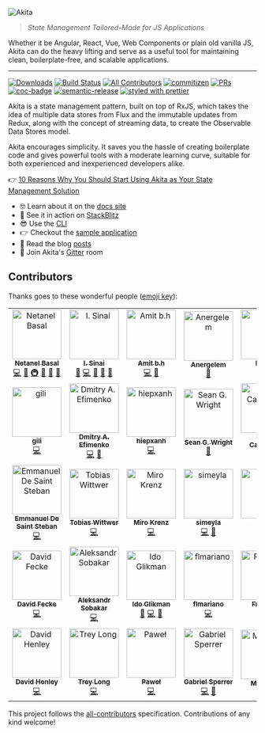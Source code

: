 ![Akita](https://s8.postimg.cc/d4m3fc9tx/image.png)
> *State Management Tailored-Made for JS Applications*

Whether it be Angular, React, Vue, Web Components or plain old vanilla JS, Akita can do the heavy lifting and serve as a useful tool for maintaining clean, boilerplate-free, and scalable applications.

<hr />

[![Downloads](https://img.shields.io/npm/dt/@datorama/akita.svg?style=flat-square)]()
[![Build Status](https://img.shields.io/travis/datorama/akita.svg?style=flat-square)](https://travis-ci.org/datorama/akita)
[![All Contributors](https://img.shields.io/badge/all_contributors-35-orange.svg?style=flat-square)](#contributors)
[![commitizen](https://img.shields.io/badge/commitizen-friendly-brightgreen.svg?style=flat-square)]()
[![PRs](https://img.shields.io/badge/PRs-welcome-brightgreen.svg?style=flat-square)]()
[![coc-badge](https://img.shields.io/badge/codeof-conduct-ff69b4.svg?style=flat-square)]()
[![semantic-release](https://img.shields.io/badge/%20%20%F0%9F%93%A6%F0%9F%9A%80-semantic--release-e10079.svg?style=flat-square)](https://github.com/semantic-release/semantic-release)
[![styled with prettier](https://img.shields.io/badge/styled_with-prettier-ff69b4.svg?style=flat-square)](https://github.com/prettier/prettier)

Akita is a state management pattern, built on top of RxJS, which takes the idea of multiple data stores from Flux and the immutable updates from Redux, along with the concept of streaming data, to create the Observable Data Stores model.

Akita encourages simplicity. It saves you the hassle of creating boilerplate code and gives powerful tools with a moderate learning curve, suitable for both experienced and inexperienced developers alike.

👉 [10 Reasons Why You Should Start Using Akita as Your State Management Solution](https://engineering.datorama.com/10-reasons-why-you-should-start-using-akita-as-your-state-management-solution-66b63d033fec)

- 🤓 Learn about it on the [docs site](https://netbasal.gitbook.io/akita/)
- 🚀 See it in action on [StackBlitz](https://stackblitz.com/edit/akita-todos-app)
- 😎 Use the [CLI](https://github.com/datorama/akita/tree/master/cli)
- 👉 Checkout the [sample application](http://akita.surge.sh/)
- 📖 Read the blog [posts](https://netbasal.gitbook.io/akita/general/blog-posts)
- 🍄 Join Akita's [Gitter](https://gitter.im/akita-state-management/Lobby#) room

## Contributors 

Thanks goes to these wonderful people ([emoji key](https://github.com/kentcdodds/all-contributors#emoji-key)):

<!-- ALL-CONTRIBUTORS-LIST:START - Do not remove or modify this section -->
<!-- prettier-ignore -->
<table><tr><td align="center"><a href="https://www.netbasal.com"><img src="https://avatars1.githubusercontent.com/u/6745730?v=4" width="100px;" alt="Netanel Basal"/><br /><sub><b>Netanel Basal</b></sub></a><br /><a href="https://github.com/NetanelBasal/akita/commits?author=NetanelBasal" title="Code">💻</a> <a href="#design-NetanelBasal" title="Design">🎨</a> <a href="#infra-NetanelBasal" title="Infrastructure (Hosting, Build-Tools, etc)">🚇</a> <a href="#ideas-NetanelBasal" title="Ideas, Planning, & Feedback">🤔</a> <a href="#blog-NetanelBasal" title="Blogposts">📝</a> <a href="https://github.com/NetanelBasal/akita/commits?author=NetanelBasal" title="Documentation">📖</a></td><td align="center"><a href="https://github.com/theblushingcrow"><img src="https://avatars3.githubusercontent.com/u/638818?v=4" width="100px;" alt="I. Sinai"/><br /><sub><b>I. Sinai</b></sub></a><br /><a href="https://github.com/NetanelBasal/akita/commits?author=theblushingcrow" title="Documentation">📖</a> <a href="https://github.com/NetanelBasal/akita/commits?author=theblushingcrow" title="Code">💻</a> <a href="#blog-theblushingcrow" title="Blogposts">📝</a> <a href="#ideas-theblushingcrow" title="Ideas, Planning, & Feedback">🤔</a> <a href="#design-theblushingcrow" title="Design">🎨</a></td><td align="center"><a href="https://github.com/bh86"><img src="https://avatars2.githubusercontent.com/u/78281?v=4" width="100px;" alt="Amit b.h"/><br /><sub><b>Amit b.h</b></sub></a><br /><a href="https://github.com/NetanelBasal/akita/commits?author=bh86" title="Code">💻</a> <a href="#ideas-bh86" title="Ideas, Planning, & Feedback">🤔</a></td><td align="center"><a href="https://github.com/Anergelem"><img src="https://avatars0.githubusercontent.com/u/25507557?v=4" width="100px;" alt="Anergelem"/><br /><sub><b>Anergelem</b></sub></a><br /><a href="#design-Anergelem" title="Design">🎨</a></td><td align="center"><a href="https://github.com/hoisel"><img src="https://avatars2.githubusercontent.com/u/400244?v=4" width="100px;" alt="Hoisel"/><br /><sub><b>Hoisel</b></sub></a><br /><a href="https://github.com/NetanelBasal/akita/commits?author=hoisel" title="Code">💻</a></td><td align="center"><a href="https://www.linkedin.com/in/ange-picard-54648b136/"><img src="https://avatars0.githubusercontent.com/u/13108166?v=4" width="100px;" alt="Ange Picard"/><br /><sub><b>Ange Picard</b></sub></a><br /><a href="https://github.com/NetanelBasal/akita/commits?author=MonsieurMan" title="Documentation">📖</a></td><td align="center"><a href="https://github.com/shaharkazaz"><img src="https://avatars2.githubusercontent.com/u/17194830?v=4" width="100px;" alt="Shahar Kazaz"/><br /><sub><b>Shahar Kazaz</b></sub></a><br /><a href="https://github.com/NetanelBasal/akita/commits?author=shaharkazaz" title="Code">💻</a> <a href="https://github.com/NetanelBasal/akita/commits?author=shaharkazaz" title="Documentation">📖</a> <a href="#blog-shaharkazaz" title="Blogposts">📝</a></td></tr><tr><td align="center"><a href="https://github.com/ritox842"><img src="https://avatars0.githubusercontent.com/u/7280441?v=4" width="100px;" alt="gili"/><br /><sub><b>gili</b></sub></a><br /><a href="https://github.com/NetanelBasal/akita/commits?author=ritox842" title="Code">💻</a></td><td align="center"><a href="http://dmitryefimenko.github.io/"><img src="https://avatars0.githubusercontent.com/u/2098175?v=4" width="100px;" alt="Dmitry A. Efimenko"/><br /><sub><b>Dmitry A. Efimenko</b></sub></a><br /><a href="https://github.com/NetanelBasal/akita/commits?author=DmitryEfimenko" title="Code">💻</a> <a href="#ideas-DmitryEfimenko" title="Ideas, Planning, & Feedback">🤔</a></td><td align="center"><a href="https://github.com/hiepxanh"><img src="https://avatars0.githubusercontent.com/u/16970990?v=4" width="100px;" alt="hiepxanh"/><br /><sub><b>hiepxanh</b></sub></a><br /><a href="https://github.com/NetanelBasal/akita/commits?author=hiepxanh" title="Code">💻</a></td><td align="center"><a href="http://www.seangwright.me"><img src="https://avatars3.githubusercontent.com/u/1382768?v=4" width="100px;" alt="Sean G. Wright"/><br /><sub><b>Sean G. Wright</b></sub></a><br /><a href="#ideas-sgwatgit" title="Ideas, Planning, & Feedback">🤔</a></td><td align="center"><a href="http://www.xperiments.in"><img src="https://avatars0.githubusercontent.com/u/417709?v=4" width="100px;" alt="Pedro Casaubon"/><br /><sub><b>Pedro Casaubon</b></sub></a><br /><a href="https://github.com/NetanelBasal/akita/commits?author=xperiments" title="Code">💻</a></td><td align="center"><a href="https://github.com/omgwtflaserguns"><img src="https://avatars2.githubusercontent.com/u/16048976?v=4" width="100px;" alt="omgwtflaserguns"/><br /><sub><b>omgwtflaserguns</b></sub></a><br /><a href="https://github.com/NetanelBasal/akita/commits?author=omgwtflaserguns" title="Code">💻</a></td><td align="center"><a href="https://github.com/DanielNetzer"><img src="https://avatars2.githubusercontent.com/u/14941988?v=4" width="100px;" alt="Daniel Netzer"/><br /><sub><b>Daniel Netzer</b></sub></a><br /><a href="https://github.com/NetanelBasal/akita/commits?author=DanielNetzer" title="Code">💻</a></td></tr><tr><td align="center"><a href="https://github.com/manudss"><img src="https://avatars3.githubusercontent.com/u/1046806?v=4" width="100px;" alt="Emmanuel De Saint Steban"/><br /><sub><b>Emmanuel De Saint Steban</b></sub></a><br /><a href="https://github.com/NetanelBasal/akita/commits?author=manudss" title="Code">💻</a></td><td align="center"><a href="https://github.com/twittwer"><img src="https://avatars1.githubusercontent.com/u/8677948?v=4" width="100px;" alt="Tobias Wittwer"/><br /><sub><b>Tobias Wittwer</b></sub></a><br /><a href="https://github.com/NetanelBasal/akita/commits?author=twittwer" title="Code">💻</a></td><td align="center"><a href="https://github.com/n0script"><img src="https://avatars2.githubusercontent.com/u/36441932?v=4" width="100px;" alt="Miro Krenz"/><br /><sub><b>Miro Krenz</b></sub></a><br /><a href="https://github.com/NetanelBasal/akita/commits?author=n0script" title="Code">💻</a></td><td align="center"><a href="https://github.com/simeyla"><img src="https://avatars1.githubusercontent.com/u/3656278?v=4" width="100px;" alt="simeyla "/><br /><sub><b>simeyla </b></sub></a><br /><a href="https://github.com/NetanelBasal/akita/commits?author=simeyla" title="Code">💻</a> <a href="#ideas-simeyla" title="Ideas, Planning, & Feedback">🤔</a></td><td align="center"><a href="https://github.com/Teamop"><img src="https://avatars1.githubusercontent.com/u/8519685?v=4" width="100px;" alt="Terry"/><br /><sub><b>Terry</b></sub></a><br /><a href="https://github.com/NetanelBasal/akita/commits?author=Teamop" title="Code">💻</a></td><td align="center"><a href="https://www.nativescript.org/"><img src="https://avatars3.githubusercontent.com/u/4092076?v=4" width="100px;" alt="Alexander Vakrilov"/><br /><sub><b>Alexander Vakrilov</b></sub></a><br /><a href="https://github.com/NetanelBasal/akita/commits?author=vakrilov" title="Code">💻</a></td><td align="center"><a href="https://github.com/orangeswim"><img src="https://avatars1.githubusercontent.com/u/1499212?v=4" width="100px;" alt="Cyprian Bergonia"/><br /><sub><b>Cyprian Bergonia</b></sub></a><br /><a href="https://github.com/NetanelBasal/akita/commits?author=orangeswim" title="Code">💻</a></td></tr><tr><td align="center"><a href="http://www.eyecook.net"><img src="https://avatars0.githubusercontent.com/u/13577480?v=4" width="100px;" alt="David Fecke"/><br /><sub><b>David Fecke</b></sub></a><br /><a href="https://github.com/NetanelBasal/akita/commits?author=leptoquark1" title="Code">💻</a></td><td align="center"><a href="http://xaosaki.ru"><img src="https://avatars0.githubusercontent.com/u/28115571?v=4" width="100px;" alt="Aleksandr Sobakar"/><br /><sub><b>Aleksandr Sobakar</b></sub></a><br /><a href="https://github.com/NetanelBasal/akita/commits?author=xaosaki" title="Code">💻</a></td><td align="center"><a href="https://github.com/idoglikman"><img src="https://avatars1.githubusercontent.com/u/37035056?v=4" width="100px;" alt="Ido Glikman"/><br /><sub><b>Ido Glikman</b></sub></a><br /><a href="#blog-idoglikman" title="Blogposts">📝</a> <a href="https://github.com/NetanelBasal/akita/commits?author=idoglikman" title="Code">💻</a> <a href="#ideas-idoglikman" title="Ideas, Planning, & Feedback">🤔</a></td><td align="center"><a href="https://github.com/flmariano"><img src="https://avatars1.githubusercontent.com/u/38477338?v=4" width="100px;" alt="flmariano"/><br /><sub><b>flmariano</b></sub></a><br /><a href="https://github.com/NetanelBasal/akita/commits?author=flmariano" title="Code">💻</a></td><td align="center"><a href="https://github.com/GrandSchtroumpf"><img src="https://avatars1.githubusercontent.com/u/8143464?v=4" width="100px;" alt="François"/><br /><sub><b>François</b></sub></a><br /><a href="https://github.com/NetanelBasal/akita/commits?author=GrandSchtroumpf" title="Code">💻</a></td><td align="center"><a href="https://github.com/Gustav0ar"><img src="https://avatars3.githubusercontent.com/u/628398?v=4" width="100px;" alt="Gustavo Rosa"/><br /><sub><b>Gustavo Rosa</b></sub></a><br /><a href="https://github.com/NetanelBasal/akita/commits?author=Gustav0ar" title="Code">💻</a></td><td align="center"><a href="https://github.com/RobYed"><img src="https://avatars1.githubusercontent.com/u/6669407?v=4" width="100px;" alt="Robert Dey"/><br /><sub><b>Robert Dey</b></sub></a><br /><a href="https://github.com/NetanelBasal/akita/commits?author=RobYed" title="Code">💻</a></td></tr><tr><td align="center"><a href="https://github.com/davidhenley"><img src="https://avatars0.githubusercontent.com/u/15056748?v=4" width="100px;" alt="David Henley"/><br /><sub><b>David Henley</b></sub></a><br /><a href="https://github.com/NetanelBasal/akita/commits?author=davidhenley" title="Code">💻</a></td><td align="center"><a href="https://github.com/xealot"><img src="https://avatars1.githubusercontent.com/u/189873?v=4" width="100px;" alt="Trey Long"/><br /><sub><b>Trey Long</b></sub></a><br /><a href="https://github.com/NetanelBasal/akita/commits?author=xealot" title="Code">💻</a></td><td align="center"><a href="http://m.me/pawel.boguslawski"><img src="https://avatars2.githubusercontent.com/u/5169399?v=4" width="100px;" alt="Paweł"/><br /><sub><b>Paweł</b></sub></a><br /><a href="https://github.com/NetanelBasal/akita/commits?author=bogusweb" title="Code">💻</a></td><td align="center"><a href="https://github.com/FERNman"><img src="https://avatars3.githubusercontent.com/u/12270008?v=4" width="100px;" alt="Gabriel Sperrer"/><br /><sub><b>Gabriel Sperrer</b></sub></a><br /><a href="https://github.com/NetanelBasal/akita/commits?author=FERNman" title="Code">💻</a> <a href="#ideas-FERNman" title="Ideas, Planning, & Feedback">🤔</a></td><td align="center"><a href="https://github.com/Maxstgt"><img src="https://avatars1.githubusercontent.com/u/39312833?v=4" width="100px;" alt="Max Fritz"/><br /><sub><b>Max Fritz</b></sub></a><br /><a href="https://github.com/NetanelBasal/akita/commits?author=Maxstgt" title="Documentation">📖</a></td><td align="center"><a href="https://github.com/sjroesink"><img src="https://avatars1.githubusercontent.com/u/607628?v=4" width="100px;" alt="sjroesink"/><br /><sub><b>sjroesink</b></sub></a><br /><a href="https://github.com/NetanelBasal/akita/commits?author=sjroesink" title="Code">💻</a></td><td align="center"><a href="https://github.com/danzrou"><img src="https://avatars3.githubusercontent.com/u/6433766?v=4" width="100px;" alt="Dan Roujinsky"/><br /><sub><b>Dan Roujinsky</b></sub></a><br /><a href="https://github.com/NetanelBasal/akita/commits?author=danzrou" title="Code">💻</a></td></tr></table>

<!-- ALL-CONTRIBUTORS-LIST:END -->

This project follows the [all-contributors](https://github.com/kentcdodds/all-contributors) specification. Contributions of any kind welcome!

